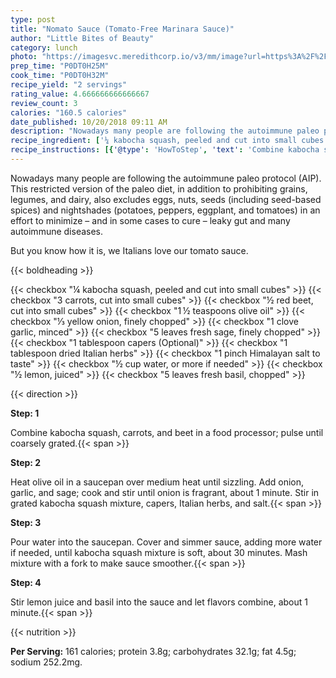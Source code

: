 ```yaml
---
type: post
title: "Nomato Sauce (Tomato-Free Marinara Sauce)"
author: "Little Bites of Beauty"
category: lunch
photo: "https://imagesvc.meredithcorp.io/v3/mm/image?url=https%3A%2F%2Fimages.media-allrecipes.com%2Fuserphotos%2F4563727.jpg"
prep_time: "P0DT0H25M"
cook_time: "P0DT0H32M"
recipe_yield: "2 servings"
rating_value: 4.666666666666667
review_count: 3
calories: "160.5 calories"
date_published: 10/20/2018 09:11 AM
description: "Nowadays many people are following the autoimmune paleo protocol (AIP). This restricted version of the paleo diet, in addition to prohibiting grains, legumes, and dairy, also excludes eggs, nuts, seeds (including seed-based spices) and nightshades (potatoes, peppers, eggplant, and tomatoes) in an effort to minimize – and in some cases to cure – leaky gut and many autoimmune diseases. But you know how it is, we Italians love our tomato sauce."
recipe_ingredient: ['¼ kabocha squash, peeled and cut into small cubes', '3 carrots, cut into small cubes', '½ red beet, cut into small cubes', '1\u2009½ teaspoons olive oil', '⅓ yellow onion, finely chopped', '1 clove garlic, minced', '5 leaves fresh sage, finely chopped', '1 tablespoon capers', '1 tablespoon dried Italian herbs', '1 pinch Himalayan salt to taste', '½ cup water, or more if needed', '½ lemon, juiced', '5 leaves fresh basil, chopped']
recipe_instructions: [{'@type': 'HowToStep', 'text': 'Combine kabocha squash, carrots, and beet in a food processor; pulse until coarsely grated.\n'}, {'@type': 'HowToStep', 'text': 'Heat olive oil in a saucepan over medium heat until sizzling. Add onion, garlic, and sage; cook and stir until onion is fragrant, about 1 minute. Stir in grated kabocha squash mixture, capers, Italian herbs, and salt.\n'}, {'@type': 'HowToStep', 'text': 'Pour water into the saucepan. Cover and simmer sauce, adding more water if needed, until kabocha squash mixture is soft, about 30 minutes. Mash mixture with a fork to make sauce smoother.\n'}, {'@type': 'HowToStep', 'text': 'Stir lemon juice and basil into the sauce and let flavors combine, about 1 minute.\n'}]
---
```


Nowadays many people are following the autoimmune paleo protocol (AIP). This restricted version of the paleo diet, in addition to prohibiting grains, legumes, and dairy, also excludes eggs, nuts, seeds (including seed-based spices) and nightshades (potatoes, peppers, eggplant, and tomatoes) in an effort to minimize – and in some cases to cure – leaky gut and many autoimmune diseases.

 But you know how it is, we Italians love our tomato sauce. 

{{< boldheading >}}

{{< checkbox "¼  kabocha squash, peeled and cut into small cubes" >}}
{{< checkbox "3  carrots, cut into small cubes" >}}
{{< checkbox "½  red beet, cut into small cubes" >}}
{{< checkbox "1 ½ teaspoons olive oil" >}}
{{< checkbox "⅓  yellow onion, finely chopped" >}}
{{< checkbox "1 clove garlic, minced" >}}
{{< checkbox "5 leaves fresh sage, finely chopped" >}}
{{< checkbox "1 tablespoon capers  (Optional)" >}}
{{< checkbox "1 tablespoon dried Italian herbs" >}}
{{< checkbox "1 pinch Himalayan salt to taste" >}}
{{< checkbox "½ cup water, or more if needed" >}}
{{< checkbox "½  lemon, juiced" >}}
{{< checkbox "5 leaves fresh basil, chopped" >}}


{{< direction >}}

**Step: 1**

Combine kabocha squash, carrots, and beet in a food processor; pulse until coarsely grated.{{< span >}}

**Step: 2**

Heat olive oil in a saucepan over medium heat until sizzling. Add onion, garlic, and sage; cook and stir until onion is fragrant, about 1 minute. Stir in grated kabocha squash mixture, capers, Italian herbs, and salt.{{< span >}}

**Step: 3**

Pour water into the saucepan. Cover and simmer sauce, adding more water if needed, until kabocha squash mixture is soft, about 30 minutes. Mash mixture with a fork to make sauce smoother.{{< span >}}

**Step: 4**

Stir lemon juice and basil into the sauce and let flavors combine, about 1 minute.{{< span >}}

{{< nutrition >}}

**Per Serving:** 161 calories; protein 3.8g; carbohydrates 32.1g; fat 4.5g; sodium 252.2mg.
